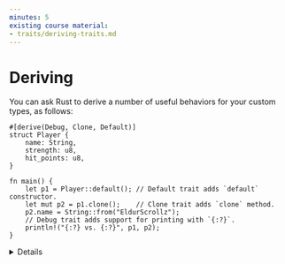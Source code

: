 ```yaml
---
minutes: 5
existing course material:
- traits/deriving-traits.md
---
```


# Deriving

You can ask Rust to derive a number of useful behaviors for your custom types, as follows:

```rust,editable
#[derive(Debug, Clone, Default)]
struct Player {
    name: String,
    strength: u8,
    hit_points: u8,
}

fn main() {
    let p1 = Player::default(); // Default trait adds `default` constructor.
    let mut p2 = p1.clone();    // Clone trait adds `clone` method.
    p2.name = String::from("EldurScrollz");
    // Debug trait adds support for printing with `{:?}`.
    println!("{:?} vs. {:?}", p1, p2);
}
```

<details>

These behaviors are "traits", which are covered later in the course. For now,
students only need to know that traits provide useful behavior, and that
`#[derive(..)]` is an easy way to add that behavior to types.

Derivation is implemented with macros, and many crates provide useful derive
macros to add useful functionality. For example, `serde` can derive
serialization support for a struct using `#[derive(Serialize)]`.

</detail>
